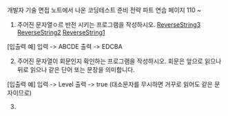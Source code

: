 개발자 기술 면접 노트에서 나온 코딩테스트 준비 전략 파트 연습
페이지 110 ~
1. 주어진 문자열ㅇ르 반전 시키는 프로그램을 작성하시오.
  [ReverseString3](./ReverseString3.java)
  [ReverseString2](./ReverseString2.java)
  [ReverseString1](./ReverseString.java)

  [입출력 예]
  입력 -> ABCDE
  출력 -> EDCBA


2. 주어진 문자열이 회문인지 확인하는 프로그램을 작성하시오. 회문은 앞으로 읽으나 뒤로 읽으나 같은 단어 또는 문장을 의미합니다. 

  [입출력 예]
  입력 -> Level
  출력 -> true
  (대소문자를 무시하면 거꾸로 읽어도 같은 문자이므로)

3.
